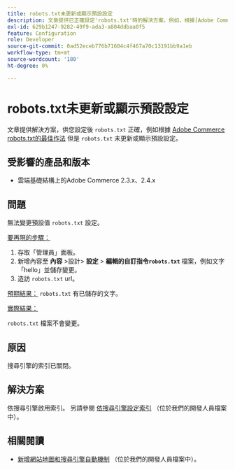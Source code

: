 ```yaml
---
title: robots.txt未更新或顯示預設設定
description: 文章提供已正確設定'robots.txt'時的解決方案，例如，根據[Adobe Commerce robots.txt的最佳實務](https://support.magento.com/hc/en-us/articles/360048754931)，但'robots.txt'未更新或顯示預設設定。
exl-id: 629b1247-9282-49f9-ada3-a804ddbaa0f5
feature: Configuration
role: Developer
source-git-commit: 0ad52eceb776b71604c4f467a70c13191bb9a1eb
workflow-type: tm+mt
source-wordcount: '180'
ht-degree: 0%

---
```


# robots.txt未更新或顯示預設設定

文章提供解決方案，供您設定後 `robots.txt` 正確，例如根據 [Adobe Commerce robots.txt的最佳作法](https://support.magento.com/hc/en-us/articles/360048754931) 但是 `robots.txt` 未更新或顯示預設設定。

## 受影響的產品和版本

* 雲端基礎結構上的Adobe Commerce 2.3.x、2.4.x

## 問題

無法變更預設值 `robots.txt` 設定。

<u>要再現的步驟：</u>

1. 存取「管理員」面板。
1. 新增內容至 **內容** >設計> **設定** > **編輯的自訂指令`robots.txt`** 檔案，例如文字「hello」並儲存變更。
1. 造訪 `robots.txt` url。

<u>預期結果：</u>
`robots.txt` 有已儲存的文字。

<u>實際結果：</u>

`robots.txt` 檔案不會變更。

## 原因

搜尋引擎的索引已關閉。

## 解決方案

依搜尋引擎啟用索引。 另請參閱 [依搜尋引擎設定索引](https://devdocs.magento.com/cloud/trouble/robots-sitemap.html#configure-indexing-by-search-engine) （位於我們的開發人員檔案中）。

## 相關閱讀

* [新增網站地圖和搜尋引擎自動機制](https://devdocs.magento.com/cloud/trouble/robots-sitemap.html) （位於我們的開發人員檔案中）。
